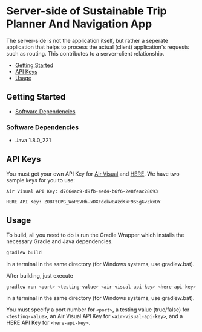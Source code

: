 # Server-side of Sustainable Trip Planner And Navigation App
The server-side is not the application itself, but rather a seperate application that helps to process the actual (client) application's requests such as routing. This contributes to a server-client relationship.
* [Getting Started](#Getting-Started)
* [API Keys](#API-Keys)
* [Usage](#Usage)

## Getting Started
* [Software Dependencies](#Software-Dependencies)

### Software Dependencies
* Java 1.8.0_221

## API Keys
You must get your own API Key for [Air Visual](https://www.iqair.com/) and [HERE](https://www.here.com/).
We have two sample keys for you to use:
```
Air Visual API Key: d7664ac9-d9fb-4ed4-b6f6-2e8feac28693
```
```
HERE API Key: ZOBTtCPG_WoP8VHh-xDXFdekw0AzdKkF9S5gGvZkxDY
```

## Usage
To build, all you need to do is run the Gradle Wrapper which installs the necessary Gradle and Java dependencies.
```bash
gradlew build
```
in a terminal in the same directory (for Windows systems, use gradlew.bat).

After building, just execute
```bash
gradlew run <port> <testing-value> <air-visual-api-key> <here-api-key>
```
in a terminal in the same directory (for Windows systems, use gradlew.bat).

You must specify a port number for ``<port>``, a testing value (true/false) for ``<testing-value>``, an Air Visual API Key for ``<air-visual-api-key>``, and a HERE API Key for ``<here-api-key>``.
